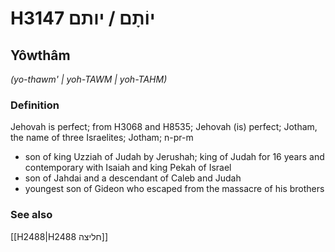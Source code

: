 # H3147 יוֹתָם / יותם

## Yôwthâm

_(yo-thawm' | yoh-TAWM | yoh-TAHM)_

### Definition

Jehovah is perfect; from H3068 and H8535; Jehovah (is) perfect; Jotham, the name of three Israelites; Jotham; n-pr-m

- son of king Uzziah of Judah by Jerushah; king of Judah for 16 years and contemporary with Isaiah and king Pekah of Israel
- son of Jahdai and a descendant of Caleb and Judah
- youngest son of Gideon who escaped from the massacre of his brothers

### See also

[[H2488|H2488 חליצה]]
